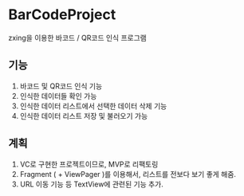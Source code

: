 # BarCodeProject
zxing을 이용한 바코드 / QR코드 인식 프로그램


## 기능

1. 바코드 및 QR코드 인식 기능
2. 인식한 데이터들 확인 가능
3. 인식한 데이터 리스트에서 선택한 데이터 삭제 기능
4. 인식한 데이터 리스트 저장 및 불러오기 가능


## 계획

1. VC로 구현한 프로젝트이므로, MVP로 리팩토링
2. Fragment ( + ViewPager )를 이용해서, 리스트를 전보다 보기 좋게 해줌.
3. URL 이동 기능 등 TextView에 관련된 기능 추가.
